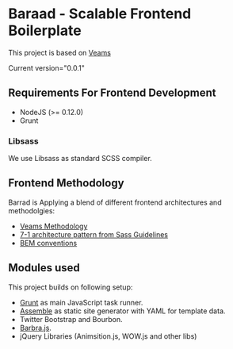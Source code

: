 # Baraad - Scalable Frontend Boilerplate 
This project is based on [Veams](https://github.com/Sebastian-Fitzner/Veams)

Current version="0.0.1"
 
## Requirements For Frontend Development
* NodeJS (>= 0.12.0)
* Grunt

### Libsass
We use Libsass as standard SCSS compiler.

## Frontend Methodology
Barrad is Applying a blend of different frontend architectures and methodolgies:
* [Veams Methodology](http://veams.org/methodology/)
* [7-1 architecture pattern from Sass Guidelines](https://sass-guidelin.es/#architecture)
* [BEM conventions](http://csswizardry.com/2013/01/mindbemding-getting-your-head-round-bem-syntax/)


## Modules used
This project builds on following setup:
- [Grunt](http://gruntjs.com/) as main JavaScript task runner.
- [Assemble](http://assemble.io/) as static site generator with YAML for template data.
- Twitter Bootstrap and Bourbon.
- [Barbra.js](http://barbajs.org/).
- jQuery Libraries (Animsition.js, WOW.js and other libs)
